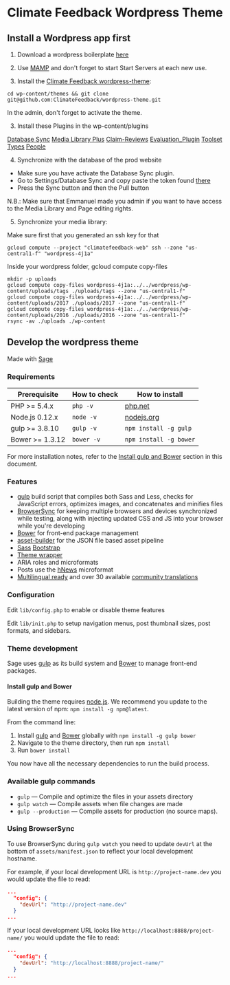 # Climate Feedback Wordpress Theme

## Install a Wordpress app first

1. Download a wordpress boilerplate [here](https://wordpress.org/)

2. Use [MAMP](https://www.mamp.info/en/) and don't forget to start Start Servers at each new use.

3. Install the [Climate Feedback wordpress-theme](https://github.com/ClimateFeedback/wordpress-theme):

```
cd wp-content/themes && git clone git@github.com:ClimateFeedback/wordpress-theme.git
```

In the admin, don't forget to activate the theme.

3. Install these Plugins in the wp-content/plugins

  [Database Sync](https://wordpress.org/plugins/database-sync/developers/)
  [Media Library Plus](https://wordpress.org/plugins/media-library-plus/)
  [Claim-Reviews](https://github.com/ClimateFeedback/Claim-Reviews)
  [Evaluation_Plugin](https://github.com/ClimateFeedback/Evaluation_Plugin)
  [Toolset Types](https://wordpress.org/plugins/types/)
  [People](https://github.com/ClimateFeedback/people)

4. Synchronize with the database of the prod website

  - Make sure you have activate the Database Sync plugin.
  - Go to Settings/Database Sync and copy paste the token found [there](http://climatefeedback.org/wp-admin/tools.php?page=dbs_options)
  - Press the Sync button and then the Pull button

N.B.: Make sure that Emmanuel made you admin if you want to have access to the Media Library and Page editing rights.

5. Synchronize your media library:

Make sure first that you generated an ssh key for that
```
gcloud compute --project "climatefeedback-web" ssh --zone "us-central1-f" "wordpress-4j1a"
```

Inside your wordpress folder, gcloud compute copy-files
```
mkdir -p uploads
gcloud compute copy-files wordpress-4j1a:../../wordpress/wp-content/uploads/tags ./uploads/tags --zone "us-central1-f"
gcloud compute copy-files wordpress-4j1a:../../wordpress/wp-content/uploads/2017 ./uploads/2017 --zone "us-central1-f"
gcloud compute copy-files wordpress-4j1a:../../wordpress/wp-content/uploads/2016 ./uploads/2016 --zone "us-central1-f"
rsync -av ./uploads ./wp-content
```

## Develop the wordpress theme

Made with [Sage](https://roots.io/sage/)

### Requirements

| Prerequisite    | How to check | How to install
| --------------- | ------------ | ------------- |
| PHP >= 5.4.x    | `php -v`     | [php.net](http://php.net/manual/en/install.php) |
| Node.js 0.12.x  | `node -v`    | [nodejs.org](http://nodejs.org/) |
| gulp >= 3.8.10  | `gulp -v`    | `npm install -g gulp` |
| Bower >= 1.3.12 | `bower -v`   | `npm install -g bower` |

For more installation notes, refer to the [Install gulp and Bower](#install-gulp-and-bower) section in this document.

### Features

* [gulp](http://gulpjs.com/) build script that compiles both Sass and Less, checks for JavaScript errors, optimizes images, and concatenates and minifies files
* [BrowserSync](http://www.browsersync.io/) for keeping multiple browsers and devices synchronized while testing, along with injecting updated CSS and JS into your browser while you're developing
* [Bower](http://bower.io/) for front-end package management
* [asset-builder](https://github.com/austinpray/asset-builder) for the JSON file based asset pipeline
* [Sass](https://github.com/twbs/bootstrap-sass) [Bootstrap](http://getbootstrap.com/)
* [Theme wrapper](https://roots.io/sage/docs/theme-wrapper/)
* ARIA roles and microformats
* Posts use the [hNews](http://microformats.org/wiki/hnews) microformat
* [Multilingual ready](https://roots.io/wpml/) and over 30 available [community translations](https://github.com/roots/sage-translations)

### Configuration

Edit `lib/config.php` to enable or disable theme features

Edit `lib/init.php` to setup navigation menus, post thumbnail sizes, post formats, and sidebars.

### Theme development

Sage uses [gulp](http://gulpjs.com/) as its build system and [Bower](http://bower.io/) to manage front-end packages.

#### Install gulp and Bower

Building the theme requires [node.js](http://nodejs.org/download/). We recommend you update to the latest version of npm: `npm install -g npm@latest`.

From the command line:

1. Install [gulp](http://gulpjs.com) and [Bower](http://bower.io/) globally with `npm install -g gulp bower`
2. Navigate to the theme directory, then run `npm install`
3. Run `bower install`

You now have all the necessary dependencies to run the build process.

### Available gulp commands

* `gulp` — Compile and optimize the files in your assets directory
* `gulp watch` — Compile assets when file changes are made
* `gulp --production` — Compile assets for production (no source maps).

### Using BrowserSync

To use BrowserSync during `gulp watch` you need to update `devUrl` at the bottom of `assets/manifest.json` to reflect your local development hostname.

For example, if your local development URL is `http://project-name.dev` you would update the file to read:
```json
...
  "config": {
    "devUrl": "http://project-name.dev"
  }
...
```
If your local development URL looks like `http://localhost:8888/project-name/` you would update the file to read:
```json
...
  "config": {
    "devUrl": "http://localhost:8888/project-name/"
  }
...
```
